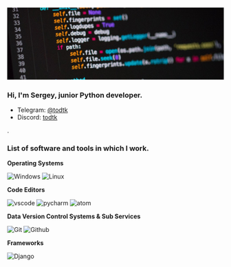 ![banner](https://raw.githubusercontent.com/todtk/todtk/main/banner.jpg)

### Hi, I'm Sergey, junior Python developer.
- Telegram: [@todtk](https://t.me/todtk)
- Discord: [todtk](http://discordapp.com/users/173463742388895744)

.

### List of software and tools in which I work.

<b>Operating Systems</b>

![Windows](https://img.shields.io/badge/-Windows-0078d4?logo=Windows&style=for-the-badge&logoColor=white)
![Linux](https://img.shields.io/badge/-Linux-FCC624?logo=Linux&style=for-the-badge&logoColor=black)

<b>Code Editors</b>

![vscode](https://img.shields.io/badge/-Visual%20Studio%20Code-0078d4?logo=VisualStudioCode&style=for-the-badge&logoColor=white)
![pycharm](https://img.shields.io/badge/-PyCharm-81e66e?logo=PyCharm&style=for-the-badge&logoColor=black)
![atom](https://img.shields.io/badge/-atom-66595C?logo=Atom&style=for-the-badge&logoColor=white)

<b>Data Version Control Systems & Sub Services</b>

![Git](https://img.shields.io/badge/-Git-F05032?logo=Git&style=for-the-badge&logoColor=white)
![Github](https://img.shields.io/badge/-Github-181717?logo=Github&style=for-the-badge&logoColor=white)

<b>Frameworks</b>

![Django](https://img.shields.io/badge/-Django-092E20?logo=Django&style=for-the-badge&logoColor=white)
